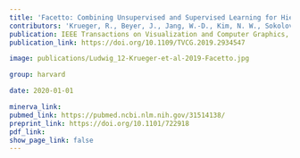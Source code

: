 ```yaml
---
title: 'Facetto: Combining Unsupervised and Supervised Learning for Hierarchical Phenotype Analysis in Multi-Channel Image Data.'
contributors: 'Krueger, R., Beyer, J., Jang, W.-D., Kim, N. W., Sokolov, A., Sorger, P. K., & Pfister, H. (2020).'
publication: IEEE Transactions on Visualization and Computer Graphics, 26(1), 227–237.
publication_link: https://doi.org/10.1109/TVCG.2019.2934547

image: publications/Ludwig_12-Krueger-et-al-2019-Facetto.jpg

group: harvard

date: 2020-01-01

minerva_link:
pubmed_link: https://pubmed.ncbi.nlm.nih.gov/31514138/
preprint_link: https://doi.org/10.1101/722918
pdf_link:
show_page_link: false
---
```

